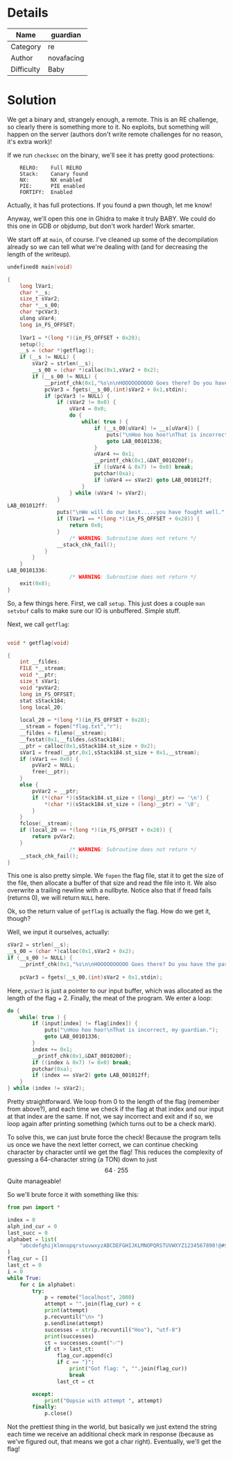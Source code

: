 # Details

| Name       | guardian   |
| ---------- | ---------- |
| Category   | re         |
| Author     | novafacing |
| Difficulty | Baby       |

# Solution

We get a binary and, strangely enough, a remote. This is an RE challenge, so clearly there is something more to it. No exploits, but something will happen on the server (authors don't write remote challenges for no reason, it's extra work)!

If we run `checksec` on the binary, we'll see it has pretty good protections:

```    Arch:     amd64-64-little
    RELRO:    Full RELRO
    Stack:    Canary found
    NX:       NX enabled
    PIE:      PIE enabled
    FORTIFY:  Enabled
```

Actually, it has full protections. If you found a pwn though, let me know!

Anyway, we'll open this one in Ghidra to make it truly BABY. We could do this one in GDB or objdump, but don't work harder! Work smarter.

We start off at `main`, of course. I've cleaned up some of the decompilation already so we can tell what we're dealing with (and for decreasing the length of the writeup).

```c
undefined8 main(void)

{
    long lVar1;
    char *__s;
    size_t sVar2;
    char *__s_00;
    char *pcVar3;
    ulong uVar4;
    long in_FS_OFFSET;
    
    lVar1 = *(long *)(in_FS_OFFSET + 0x28);
    setup();
    __s = (char *)getflag();
    if (__s != NULL) {
        sVar2 = strlen(__s);
        __s_00 = (char *)calloc(0x1,sVar2 + 0x2);
        if (__s_00 != NULL) {
            __printf_chk(0x1,"%s\n\nHOOOOOOOOOO Goes there? Do you have the password?\n> ",owl);
            pcVar3 = fgets(__s_00,(int)sVar2 + 0x1,stdin);
            if (pcVar3 != NULL) {
                if (sVar2 != 0x0) {
                    uVar4 = 0x0;
                    do {
                        while( true ) {
                            if (__s_00[uVar4] != __s[uVar4]) {
                                puts("\nHoo hoo hoo!\nThat is incorrect, my guardian.");
                                goto LAB_00101336;
                            }
                            uVar4 += 0x1;
                            __printf_chk(0x1,&DAT_0010200f);
                            if ((uVar4 & 0x7) != 0x0) break;
                            putchar(0xa);
                            if (uVar4 == sVar2) goto LAB_001012ff;
                        }
                    } while (uVar4 != sVar2);
                }
LAB_001012ff:
                puts("\nWe will do our best.....you have fought well.");
                if (lVar1 == *(long *)(in_FS_OFFSET + 0x28)) {
                    return 0x0;
                }
                    /* WARNING: Subroutine does not return */
                __stack_chk_fail();
            }
        }
    }
LAB_00101336:
                    /* WARNING: Subroutine does not return */
    exit(0x0);
}
```

So, a few things here. First, we call `setup`. This just does a couple `man setvbuf` calls to make sure our IO is unbuffered. Simple stuff.

Next, we call `getflag`:

```c

void * getflag(void)

{
    int __fildes;
    FILE *__stream;
    void *__ptr;
    size_t sVar1;
    void *pvVar2;
    long in_FS_OFFSET;
    stat sStack184;
    long local_20;
    
    local_20 = *(long *)(in_FS_OFFSET + 0x28);
    __stream = fopen("flag.txt","r");
    __fildes = fileno(__stream);
    __fxstat(0x1,__fildes,&sStack184);
    __ptr = calloc(0x1,sStack184.st_size + 0x2);
    sVar1 = fread(__ptr,0x1,sStack184.st_size + 0x1,__stream);
    if (sVar1 == 0x0) {
        pvVar2 = NULL;
        free(__ptr);
    }
    else {
        pvVar2 = __ptr;
        if (*(char *)(sStack184.st_size + (long)__ptr) == '\n') {
            *(char *)(sStack184.st_size + (long)__ptr) = '\0';
        }
    }
    fclose(__stream);
    if (local_20 == *(long *)(in_FS_OFFSET + 0x28)) {
        return pvVar2;
    }
                    /* WARNING: Subroutine does not return */
    __stack_chk_fail();
}
```

This one is also pretty simple. We `fopen` the flag file, stat it to get the size of the file, then allocate a buffer of that size and read the file into it. We also overwrite a trailing newline with a nullbyte. Notice also that if fread fails (returns 0), we will return `NULL` here.

Ok, so the return value of `getflag` is actually the flag. How do we get it, though?

Well, we input it ourselves, actually:

```c
sVar2 = strlen(__s);
__s_00 = (char *)calloc(0x1,sVar2 + 0x2);
if (__s_00 != NULL) {
	__printf_chk(0x1,"%s\n\nHOOOOOOOOOO Goes there? Do you have the password?\n> ",owl);
	
	pcVar3 = fgets(__s_00,(int)sVar2 + 0x1,stdin);
```

Here, `pcVar3` is just a pointer to our input buffer, which was allocated as the length of the flag + 2. Finally, the meat of the program. We enter a loop:

```c
do {
	while( true ) {
		if (input[index] != flag[index]) {
			puts("\nHoo hoo hoo!\nThat is incorrect, my guardian.");
			goto LAB_00101336;
		}
		index += 0x1;
		__printf_chk(0x1,&DAT_0010200f);
		if ((index & 0x7) != 0x0) break;
		putchar(0xa);
		if (index == sVar2) goto LAB_001012ff;
	}
} while (index != sVar2);
```

Pretty straightforward. We loop from 0 to the length of the flag (remember from above?), and each time we check if the flag at that index and our input at that index are the same. If not, we say incorrect and exit and if so, we loop again after printing something (which turns out to be a check mark).

To solve this, we can just brute force the check! Because the program tells us once we have the next letter correct, we can continue checking character by character until we get the flag! This reduces the complexity of guessing a 64-character string (a TON) down to just $$64 \cdot 255$$ Quite manageable!


So we'll brute force it with something like this:

```python
from pwn import *

index = 0
alph_ind_cur = 0
last_succ = 0
alphabet = list(
    "abcdefghijklmnopqrstuvwxyzABCDEFGHIJKLMNOPQRSTUVWXYZ1234567890!@#$%^&*()`~]_}[{'\";:/?.>,<\|"
)
flag_cur = []
last_ct = 0
i = 0
while True:
    for c in alphabet:
        try:
            p = remote("localhost", 2000)
            attempt = "".join(flag_cur) + c
            print(attempt)
            p.recvuntil("\n> ")
            p.sendline(attempt)
            successes = str(p.recvuntil("Hoo"), "utf-8")
            print(successes)
            ct = successes.count("✅")
            if ct > last_ct:
                flag_cur.append(c)
                if c == "}":
                    print("Got flag: ", "".join(flag_cur))
                    break
                last_ct = ct

        except:
            print("Oopsie with attempt ", attempt)
        finally:
            p.close()
```

Not the prettiest thing in the world, but basically we just extend the string each time we receive an additional check mark in response (because as we've figured out, that means we got a char right). Eventually, we'll get the flag!